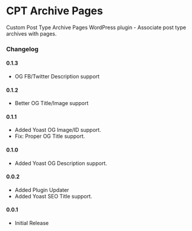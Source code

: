 # CPT Archive Pages

Custom Post Type Archive Pages WordPress plugin - Associate post type archives with pages.

### Changelog

#### 0.1.3

* OG FB/Twitter Description support

#### 0.1.2

* Better OG Title/Image support

#### 0.1.1

* Added Yoast OG Image/ID support.
* Fix: Proper OG Title support.

#### 0.1.0

* Added Yoast OG Description support.

#### 0.0.2

* Added Plugin Updater
* Added Yoast SEO Title support.

#### 0.0.1

* Initial Release
